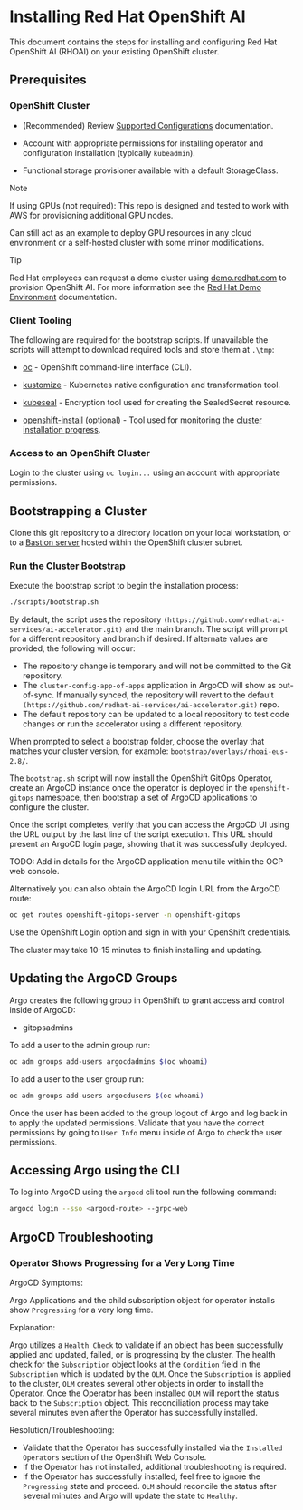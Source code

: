 # Installing Red Hat OpenShift AI

This document contains the steps for installing and configuring Red Hat OpenShift AI (RHOAI) on your existing OpenShift cluster.

## Prerequisites

### OpenShift Cluster

- (Recommended) Review [Supported Configurations](https://access.redhat.com/articles/rhoai-supported-configs) documentation.

- Account with appropriate permissions for installing operator and configuration installation (typically `kubeadmin`).

- Functional storage provisioner available with a default StorageClass.

> [!Note]  
> If using GPUs (not required): This repo is designed and tested to work with AWS for provisioning additional GPU nodes. 
> 
> Can still act as an example to deploy GPU resources in any cloud environment or a self-hosted cluster with some minor modifications.

> [!Tip]  
> Red Hat employees can request a demo cluster using [demo.redhat.com](https://demo.redhat.com) to provision OpenShift AI. For more information see the [Red Hat Demo Environment](redhat_demo_environment.md) documentation.

### Client Tooling

The following are required for the bootstrap scripts. If unavailable the scripts will attempt to download required tools and store them at `.\tmp`:

- [oc](https://docs.openshift.com/container-platform/4.11/cli_reference/openshift_cli/getting-started-cli.html) - OpenShift command-line interface (CLI).

- [kustomize](https://kubectl.docs.kubernetes.io/installation/kustomize/) - Kubernetes native configuration and transformation tool.

- [kubeseal](https://github.com/bitnami-labs/sealed-secrets#overview) - Encryption tool used for creating the SealedSecret resource.

- [openshift-install](https://github.com/openshift/installer/releases) (optional) - Tool used for monitoring the [cluster installation progress](https://access.redhat.com/documentation/en-us/openshift_container_platform/4.11/html/installing/installing-on-a-single-node#install-sno-monitoring-the-installation-manually_install-sno-installing-sno-with-the-assisted-installer).

### Access to an OpenShift Cluster

Login to the cluster using `oc login...` using an account with appropriate permissions.

## Bootstrapping a Cluster

Clone this git repository to a directory location on your local workstation, or to a [Bastion server](https://docs.openshift.com/container-platform/latest/networking/accessing-hosts.html) hosted within the OpenShift cluster subnet.

### Run the Cluster Bootstrap

Execute the bootstrap script to begin the installation process:

```sh
./scripts/bootstrap.sh
```

By default, the script uses the repository `(https://github.com/redhat-ai-services/ai-accelerator.git)` and the main branch. The script will prompt for a different repository and branch if desired. If alternate values are provided, the following will occur:

- The repository change is temporary and will not be committed to the Git repository.
- The `cluster-config-app-of-apps` application in ArgoCD will show as out-of-sync. If manually synced, the repository will revert to the default `(https://github.com/redhat-ai-services/ai-accelerator.git)` repo.
- The default repository can be updated to a local repository to test code changes or run the accelerator using a different repository.

When prompted to select a bootstrap folder, choose the overlay that matches your cluster version, for example: `bootstrap/overlays/rhoai-eus-2.8/`.

The `bootstrap.sh` script will now install the OpenShift GitOps Operator, create an ArgoCD instance once the operator is deployed in the `openshift-gitops` namespace, then bootstrap a set of ArgoCD applications to configure the cluster.

Once the script completes, verify that you can access the ArgoCD UI using the URL output by the last line of the script execution. This URL should present an ArgoCD login page, showing that it was successfully deployed.

TODO: Add in details for the ArgoCD application menu tile within the OCP web console.

Alternatively you can also obtain the ArgoCD login URL from the ArgoCD route:

```sh
oc get routes openshift-gitops-server -n openshift-gitops
```

Use the OpenShift Login option and sign in with your OpenShift credentials.

The cluster may take 10-15 minutes to finish installing and updating.

## Updating the ArgoCD Groups

Argo creates the following group in OpenShift to grant access and control inside of ArgoCD:

- gitopsadmins

To add a user to the admin group run:

```sh
oc adm groups add-users argocdadmins $(oc whoami)
```

To add a user to the user group run:

```sh
oc adm groups add-users argocdusers $(oc whoami)
```

Once the user has been added to the group logout of Argo and log back in to apply the updated permissions. Validate that you have the correct permissions by going to `User Info` menu inside of Argo to check the user permissions.

## Accessing Argo using the CLI

To log into ArgoCD using the `argocd` cli tool run the following command:

```sh
argocd login --sso <argocd-route> --grpc-web
```

## ArgoCD Troubleshooting

### Operator Shows Progressing for a Very Long Time

ArgoCD Symptoms:

Argo Applications and the child subscription object for operator installs show `Progressing` for a very long time.

Explanation:

Argo utilizes a `Health Check` to validate if an object has been successfully applied and updated, failed, or is progressing by the cluster.  The health check for the `Subscription` object looks at the `Condition` field in the `Subscription` which is updated by the `OLM`.  Once the `Subscription` is applied to the cluster, `OLM` creates several other objects in order to install the Operator.  Once the Operator has been installed `OLM` will report the status back to the `Subscription` object.  This reconciliation process may take several minutes even after the Operator has successfully installed.

Resolution/Troubleshooting:

- Validate that the Operator has successfully installed via the `Installed Operators` section of the OpenShift Web Console.
- If the Operator has not installed, additional troubleshooting is required.
- If the Operator has successfully installed, feel free to ignore the `Progressing` state and proceed.  `OLM` should reconcile the status after several minutes and Argo will update the state to `Healthy`.
